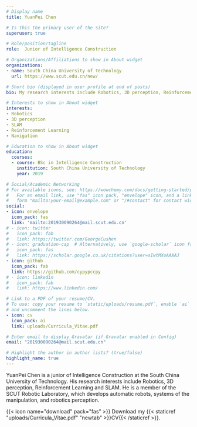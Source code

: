 ```yaml
---
# Display name
title: YuanPei Chen

# Is this the primary user of the site?
superuser: true

# Role/position/tagline
role:  Junior of Intelligence Construction

# Organizations/Affiliations to show in About widget
organizations:
- name: South China University of Technology
  url: https://www.scut.edu.cn/new/

# Short bio (displayed in user profile at end of posts)
bio: My research interests include Robotics, 3D perception, Reinforcement Learning and SLAM.

# Interests to show in About widget
interests:
- Robotics
- 3D perception
- SLAM
- Reinforcement Learning
- Navigation

# Education to show in About widget
education:
  courses:
  - course: BSc in Intelligence Construction
    institution: South China University of Technology
    year: 2019

# Social/Academic Networking
# For available icons, see: https://wowchemy.com/docs/getting-started/page-builder/#icons
#   For an email link, use "fas" icon pack, "envelope" icon, and a link in the
#   form "mailto:your-email@example.com" or "/#contact" for contact widget.
social:
- icon: envelope
  icon_pack: fas
  link: 'mailto:201930090264@mail.scut.edu.cn'
# - icon: twitter
#   icon_pack: fab
#   link: https://twitter.com/GeorgeCushen
# - icon: graduation-cap  # Alternatively, use `google-scholar` icon from `ai` icon pack
#   icon_pack: fas
#   link: https://scholar.google.co.uk/citations?user=sIwtMXoAAAAJ
- icon: github
  icon_pack: fab
  link: https://github.com/cypypccpy
# - icon: linkedin
#   icon_pack: fab
#   link: https://www.linkedin.com/

# Link to a PDF of your resume/CV.
# To use: copy your resume to `static/uploads/resume.pdf`, enable `ai` icons in `params.toml`, 
# and uncomment the lines below.
- icon: cv
  icon_pack: ai
  link: uploads/Curricula_Vitae.pdf

# Enter email to display Gravatar (if Gravatar enabled in Config)
email: "201930090264@mail.scut.edu.cn"

# Highlight the author in author lists? (true/false)
highlight_name: true
---
```


YuanPei Chen is a junior of Intelligence Construction at the South China University of Technology. His research interests include Robotics, 3D perception, Reinforcement Learning and SLAM. He is a member of the SCUT Robotic Laboratory, which develops automatic robots, systems of the manipulation, and robotics perception.

{{< icon name="download" pack="fas" >}} Download my {{< staticref "uploads/Curricula_Vitae.pdf" "newtab" >}}CV{{< /staticref >}}.
